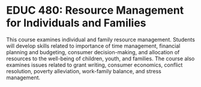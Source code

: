 # EDUC 480: Resource Management for Individuals and Families

This course examines individual and family resource management. Students will develop skills related to importance of time management, financial planning and budgeting, consumer decision-making, and allocation of resources to the well-being of children, youth, and families. The course also examines issues related to grant writing, consumer economics, conflict resolution, poverty alleviation, work-family balance, and stress management.